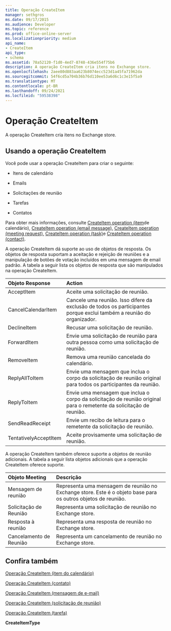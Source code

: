 ```yaml
---
title: Operação CreateItem
manager: sethgros
ms.date: 09/17/2015
ms.audience: Developer
ms.topic: reference
ms.prod: office-online-server
ms.localizationpriority: medium
api_name:
- CreateItem
api_type:
- schema
ms.assetid: 78a52120-f1d0-4ed7-8748-436e554f75b6
description: A operação CreateItem cria itens no Exchange store.
ms.openlocfilehash: 2aee80d883aa623b8074ecc523d1a45fa71962da
ms.sourcegitcommit: 54f6cd5a704b36b76d110ee53a6d6c1c3e15f5a9
ms.translationtype: MT
ms.contentlocale: pt-BR
ms.lasthandoff: 09/24/2021
ms.locfileid: "59538398"
---
```

# <a name="createitem-operation"></a>Operação CreateItem

A operação CreateItem cria itens no Exchange store.
  
## <a name="using-the-createitem-operation"></a>Usando a operação CreateItem

Você pode usar a operação CreateItem para criar o seguinte:
  
- Itens de calendário
    
- Emails
    
- Solicitações de reunião
    
- Tarefas
    
- Contatos
    
Para obter mais informações, consulte [CreateItem operation (item](createitem-operation-calendar-item.md)de calendário), [CreateItem operation (email message),](createitem-operation-email-message.md) [CreateItem operation (meeting request),](createitem-operation-meeting-request.md) [CreateItem operation (task)](createitem-operation-task.md)e [CreateItem operation (contact)](createitem-operation-contact.md).
  
A operação CreateItem dá suporte ao uso de objetos de resposta. Os objetos de resposta suportam a aceitação e rejeição de reuniões e a manipulação de botões de votação incluídos em uma mensagem de email padrão. A tabela a seguir lista os objetos de resposta que são manipulados na operação CreateItem.
  
|**Objeto Response**|**Action**|
|:-----|:-----|
|AcceptItem  <br/> |Aceite uma solicitação de reunião.  <br/> |
|CancelCalendarItem  <br/> |Cancele uma reunião. Isso difere da exclusão de todos os participantes porque exclui também a reunião do organizador.  <br/> |
|DeclineItem  <br/> |Recusar uma solicitação de reunião.  <br/> |
|ForwardItem  <br/> |Envie uma solicitação de reunião para outra pessoa como uma solicitação de reunião.  <br/> |
|RemoveItem  <br/> |Remova uma reunião cancelada do calendário.  <br/> |
|ReplyAllToItem  <br/> |Envie uma mensagem que inclua o corpo da solicitação de reunião original para todos os participantes da reunião.  <br/> |
|ReplyToItem  <br/> |Envie uma mensagem que inclua o corpo da solicitação de reunião original para o remetente da solicitação de reunião.  <br/> |
|SendReadReceipt  <br/> |Envie um recibo de leitura para o remetente da solicitação de reunião.  <br/> |
|TentativelyAcceptItem  <br/> |Aceite provisamente uma solicitação de reunião.  <br/> |
   
A operação CreateItem também oferece suporte a objetos de reunião adicionais. A tabela a seguir lista objetos adicionais que a operação CreateItem oferece suporte.
  
|**Objeto Meeting**|**Descrição**|
|:-----|:-----|
|Mensagem de reunião  <br/> |Representa uma mensagem de reunião no Exchange store. Este é o objeto base para os outros objetos de reunião.  <br/> |
|Solicitação de Reunião  <br/> |Representa uma solicitação de reunião no Exchange store.  <br/> |
|Resposta à reunião  <br/> |Representa uma resposta de reunião no Exchange store.  <br/> |
|Cancelamento de Reunião  <br/> |Representa um cancelamento de reunião no Exchange store.  <br/> |
   
## <a name="see-also"></a>Confira também



[Operação CreateItem (item do calendário)](createitem-operation-calendar-item.md)
  
[Operação CreateItem (contato)](createitem-operation-contact.md)
  
[Operação CreateItem (mensagem de e-mail)](createitem-operation-email-message.md)
  
[Operação CreateItem (solicitação de reunião)](createitem-operation-meeting-request.md)
  
[Operação CreateItem (tarefa)](createitem-operation-task.md)
  
 **CreateItemType**


